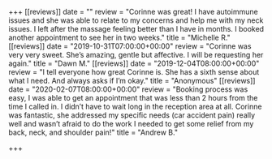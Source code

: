 +++
[[reviews]]
date = ""
review = "Corinne was great! I have autoimmune issues and she was able to relate to my concerns and help me with my neck issues. I left after the massage feeling better than I have in months. I booked another appointment to see her in two weeks."
title = "Michelle R."
[[reviews]]
date = "2019-10-31T07:00:00+00:00"
review = "Corinne was very very sweet. She’s amazing, gentle but affective. I will be requesting her again."
title = "Dawn M."
[[reviews]]
date = "2019-12-04T08:00:00+00:00"
review = "I tell everyone how great Corinne is. She has a sixth sense about what I need. And always asks if I’m okay."
title = "Anonymous"
[[reviews]]
date = "2020-02-07T08:00:00+00:00"
review = "Booking process was easy, I was able to get an appointment that was less than 2 hours from the time I called in. I didn’t have to wait long in the reception area at all. Corinne was fantastic, she addressed my specific needs (car accident pain) really well and wasn’t afraid to do the work I needed to get some relief from my back, neck, and shoulder pain!"
title = "Andrew B."

+++
